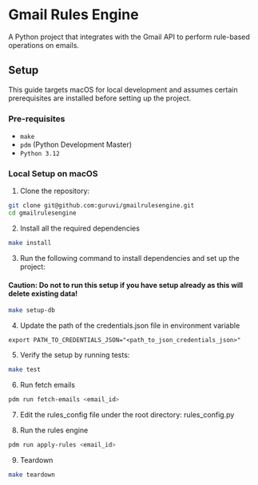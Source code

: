 # Gmail Rules Engine

A Python project that integrates with the Gmail API to perform rule-based operations on emails.

## Setup

This guide targets macOS for local development and assumes certain prerequisites are installed before setting up the project.

### Pre-requisites
- `make`
- `pdm` (Python Development Master)
- `Python 3.12`

### Local Setup on macOS

1. Clone the repository:
```bash
git clone git@github.com:guruvi/gmailrulesengine.git
cd gmailrulesengine
```

2. Install all the required dependencies
```bash
make install
```

3. Run the following command to install dependencies and set up the project:
#### Caution: Do not to run this setup if you have setup already as this will delete existing data!
```bash
make setup-db
```

4. Update the path of the credentials.json file in environment variable
```
export PATH_TO_CREDENTIALS_JSON="<path_to_json_credentials_json>"
```

5. Verify the setup by running tests:
```bash
make test
```

6. Run fetch emails
```bash
pdm run fetch-emails <email_id>
```

7. Edit the rules_config file under the root directory: rules_config.py

8. Run the rules engine
```bash
pdm run apply-rules <email_id>
```

9. Teardown
```bash
make teardown
```
